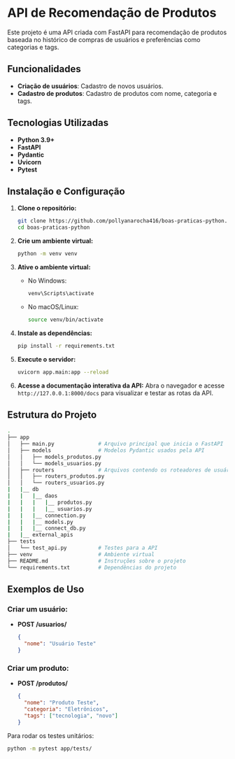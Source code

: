 # API de Recomendação de Produtos

Este projeto é uma API criada com FastAPI para recomendação de produtos baseada no histórico de compras de usuários e preferências como categorias e tags.
  
## Funcionalidades
- **Criação de usuários**: Cadastro de novos usuários.
- **Cadastro de produtos**: Cadastro de produtos com nome, categoria e tags.

## Tecnologias Utilizadas

- **Python 3.9+**
- **FastAPI**
- **Pydantic**
- **Uvicorn**
- **Pytest**

## Instalação e Configuração

1. **Clone o repositório:**
   ```bash
   git clone https://github.com/pollyanarocha416/boas-praticas-python.git
   cd boas-praticas-python
   ```

2. **Crie um ambiente virtual:**
   ```bash
   python -m venv venv
   ```

3. **Ative o ambiente virtual:**
   - No Windows:
     ```bash
     venv\Scripts\activate
     ```
   - No macOS/Linux:
     ```bash
     source venv/bin/activate
     ```

4. **Instale as dependências:**
   ```bash
   pip install -r requirements.txt
   ```

5. **Execute o servidor:**
   ```bash
   uvicorn app.main:app --reload
   ```

6. **Acesse a documentação interativa da API:**
   Abra o navegador e acesse `http://127.0.0.1:8000/docs` para visualizar e testar as rotas da API.

## Estrutura do Projeto

```bash
.
├── app
│   ├── main.py              # Arquivo principal que inicia o FastAPI
│   ├── models               # Modelos Pydantic usados pela API
│   │   ├── models_produtos.py
│   │   └── models_usuarios.py
│   ├── routers              # Arquivos contendo os roteadores de usuários e produtos
│   │   ├── routers_produtos.py
│   │   └── routers_usuarios.py
|   |__ db
|   |   |__ daos
|   |   |   |__ produtos.py
|   |   |   |__ usuarios.py
|   |   |__ connection.py
|   |   |__ models.py
|   |   |__ connect_db.py
|   |__ external_apis
├── tests
│   └── test_api.py          # Testes para a API
├── venv                     # Ambiente virtual
├── README.md                # Instruções sobre o projeto
└── requirements.txt         # Dependências do projeto
```

## Exemplos de Uso

### Criar um usuário:

- **POST /usuarios/**
  ```json
  {
    "nome": "Usuário Teste"
  }
  ```

### Criar um produto:

- **POST /produtos/**
  ```json
  {
    "nome": "Produto Teste",
    "categoria": "Eletrônicos",
    "tags": ["tecnologia", "novo"]
  }
  ```
Para rodar os testes unitários:

```bash
python -m pytest app/tests/
```
